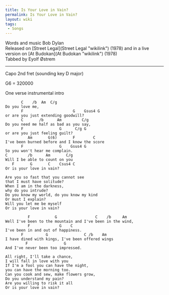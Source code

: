 ```yaml
---
title: Is Your Love in Vain?
permalink: Is Your Love in Vain?
layout: wiki
tags:
 - Songs
---
```


Words and music Bob Dylan  
Released on [Street Legal](Street Legal "wikilink") (1978) and in a live
version on [At Budokan](At Budokan "wikilink") (1978)  
Tabbed by Eyolf Østrem

* * * * *

Capo 2nd fret (sounding key D major)

G6 = 320000

One verse instrumental intro

           C    /b  Am  C/g
    Do you love me,
           F                      G    Gsus4 G
    or are you just extending goodwill?
           C       /b      Am         C/g
    Do you need me half as bad as you say,
           F                G      C/g G
    or are you just feeling guilt?
              Am       G(6)       F        C
    I've been burned before and I know the score
           F                G    Gsus4 G
    So you won't hear me complain.
    C         /b      Am       C/g
    Will I be able to count on you
       F       G       C    Csus4 C
    Or is your love in vain?

    Are you so fast that you cannot see
    that I must have solitude?
    When I am in the darkness,
    why do you intrude?
    Do you know my world, do you know my kind
    Or must I explain?
    Will you let me be myself
    Or is your love in vain?

              F           G                 C    /b     Am
    Well I've been to the mountain and I've been in the wind,
              F             G    C
    I've been in and out of happiness.
           F          G                C /b    Am
    I have dined with kings, I've been offered wings
             F                G
    And I've never been too impressed.

    All right, I'll take a chance,
    I will fall in love with you
    If I'm a fool you can have the night,
    you can have the morning too.
    Can you cook and sew, make flowers grow,
    Do you understand my pain?
    Are you willing to risk it all
    Or is your love in vain?
